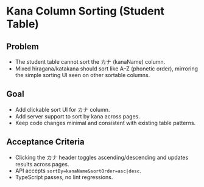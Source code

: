 # Kana Column Sorting (Student Table)

## Problem
- The student table cannot sort the カナ (kanaName) column.
- Mixed hiragana/katakana should sort like A–Z (phonetic order), mirroring the simple sorting UI seen on other sortable columns.

## Goal
- Add clickable sort UI for カナ column.
- Add server support to sort by kana across pages.
- Keep code changes minimal and consistent with existing table patterns.

## Acceptance Criteria
- Clicking the カナ header toggles ascending/descending and updates results across pages.
- API accepts `sortBy=kanaName&sortOrder=asc|desc`.
- TypeScript passes, no lint regressions.
